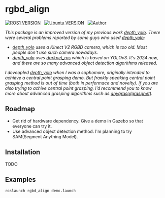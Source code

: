 # rgbd_align
[![ROS1 VERSION](https://img.shields.io/badge/ROS-Noetic-red)](http://wiki.ros.org/noetic)
&nbsp;
[![Ubuntu VERSION](https://img.shields.io/badge/Ubuntu-20.04-green)](https://ubuntu.com/)
&nbsp;
[![Author](https://img.shields.io/badge/Space-Burger-blue)](https://hzx.blue/)
&nbsp;

*This package is an improved version of my previous work [depth_yolo](https://https://github.com/0nhc/depth_yolo). There were several problems reported by some guys who used [depth_yolo](https://https://github.com/0nhc/depth_yolo):*
* *[depth_yolo](https://https://github.com/0nhc/depth_yolo) uses a Kinect V2 RGBD camera, which is too old. Most people don't use such camera nowadays.*
* *[depth_yolo](https://https://github.com/0nhc/depth_yolo) uses [darknet_ros](https://github.com/leggedrobotics/darknet_ros) which is based on YOLOv3. It's 2024 now, and there are so many advanced object detection algorithms released.*

*I deveopled [depth_yolo](https://https://github.com/0nhc/depth_yolo) when I was a sophomore, originally intended to achieve a central point grasping demo. But frankly speaking central point grasping method is out of time (both in performace and novelty). If you are also trying to achive central point grasping, I'd recommend you to know more about advanced grasping algorithms such as [anygrasp(graspnet)](https://graspnet.net/anygrasp.html).*

## Roadmap
* Get rid of hardware dependency. Give a demo in Gazebo so that everyone can try it.
* Use advanced object detection method. I'm planning to try SAM(Segment Anything Model).

## Installation
TODO

## Examples

```sh
roslaunch rgbd_align demo.launch
```